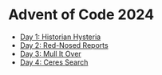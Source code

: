 # Advent of Code 2024

- [Day 1: Historian Hysteria](./day_01.livemd)
- [Day 2: Red-Nosed Reports](./day_02.livemd)
- [Day 3: Mull It Over](./day_03.livemd)
- [Day 4: Ceres Search](./day_04.livemd)
